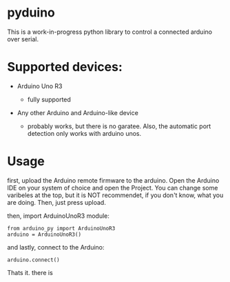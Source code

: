 # pyduino
This is a work-in-progress python library to control a connected arduino over serial.

# Supported devices:

- Arduino Uno R3
  - fully supported
 
- Any other Arduino and Arduino-like device
  - probably works, but there is no garatee. Also, the automatic port detection only works with arduino unos.

# Usage

first, upload the Arduino remote firmware to the arduino. Open the Arduino IDE on your system of choice and open the Project. You can change some varibeles at the top, but it is NOT recommendet, if you don't know, what you are doing. Then, just press upload.

then, import ArduinoUnoR3 module:

```
from arduino_py import ArduinoUnoR3
arduino = ArduinoUnoR3()
```

and lastly, connect to the Arduino:

```
arduino.connect()
```

Thats it. there is
